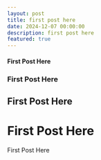 ```yaml
---
layout: post
title: first post here
date: 2024-12-07 00:00:00
description: first post here
featured: true
---
```


#### First Post Here

### First Post Here

## First Post Here

# First Post Here

First Post Here